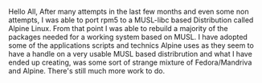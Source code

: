 Hello All,
After many attempts in the last few months and even some non attempts, I was able to port rpm5 to a MUSL-libc based Distribution called Alpine Linux. From that point I was able to rebuild a majority of the packages needed for a working system based on MUSL. I have adopted some of the applications scripts and technics Alpine uses as they seem to have a handle on a very usable MUSL based distribrution and what I have ended up creating, was some sort of strange mixture of Fedora/Mandriva and Alpine. There's still much more work to do.

